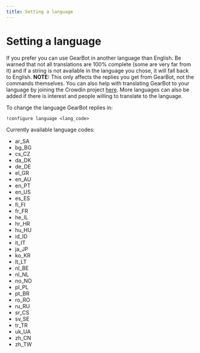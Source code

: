 ```yaml
---
title: Setting a language
---
```

# Setting a language
If you prefer you can use GearBot in another language than English. Be warned that not all translations are 100% complete (some are very far from it) and if a string is not available in the language you chose, it will fall back to English.
**NOTE:** This only affects the replies you get from GearBot, not the commands themselves.
You can also help with translating GearBot to your language by joining the Crowdin project [here](https://i18n.gearbot.rocks). More languages can also be added if there is interest and people willing to translate to the language.

To change the language GearBot replies in:
```
!configure language <lang_code>
```

Currently available language codes:

- ar_SA
- bg_BG
- cs_CZ
- da_DK
- de_DE
- el_GR
- en_AU
- en_PT
- en_US
- es_ES
- fi_FI
- fr_FR
- he_IL
- hr_HR
- hu_HU
- id_ID
- it_IT
- ja_JP
- ko_KR
- lt_LT
- nl_BE
- nl_NL
- no_NO
- pl_PL
- pt_BR
- ro_RO
- ru_RU
- sr_CS
- sv_SE
- tr_TR
- uk_UA
- zh_CN
- zh_TW
